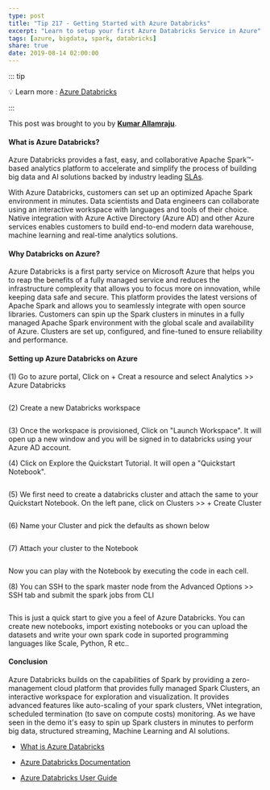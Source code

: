 ```yaml
---
type: post
title: "Tip 217 - Getting Started with Azure Databricks"
excerpt: "Learn to setup your first Azure Databricks Service in Azure"
tags: [azure, bigdata, spark, databricks]
share: true
date: 2019-08-14 02:00:00
---
```



::: tip 

:bulb: Learn more : [Azure Databricks](https://azure.microsoft.com/en-us/services/databricks/?WT.mc_id=docs-azuredevtips-azureappsdev)

:::

This post was brought to you by **[Kumar Allamraju](https://twitter.com/kumarallamraju)**. 

#### What is Azure Databricks?
 
Azure Databricks provides a fast, easy, and collaborative Apache Spark™-based analytics platform to accelerate and simplify the process of building big data and AI solutions backed by industry leading [SLAs](https://azure.microsoft.com/en-us/support/legal/sla/databricks/v1_0/).

With Azure Databricks, customers can set up an optimized Apache Spark environment in minutes. Data scientists and Data engineers can collaborate using an interactive workspace with languages and tools of their choice. Native integration with Azure Active Directory (Azure AD) and other Azure services enables customers to build end-to-end modern data warehouse, machine learning and real-time analytics solutions.


#### Why Databricks on Azure?

Azure Databricks is a first party service on Microsoft Azure that helps you to reap the benefits of a fully managed service and reduces the infrastructure complexity that allows you to focus more on innovation, while keeping data safe and secure. This platform provides the latest versions of Apache Spark and allows you to seamlessly integrate with open source libraries. Customers can spin up the Spark clusters in minutes in a fully managed Apache Spark environment with the global scale and availability of Azure. Clusters are set up, configured, and fine-tuned to ensure reliability and performance. 

#### Setting up Azure Databricks on Azure

(1) Go to azure portal, Click on + Creat a resource and select Analytics >> Azure Databricks

<img :src="$withBase('/files/file1-databricks.png')">

(2) Create a new Databricks workspace

<img :src="$withBase('/files/file2-databricks.png')">

(3) Once the workspace is provisioned, Click on "Launch Workspace". It will open up a new window and you will be signed in to databricks using your Azure AD account. 

(4) Click on Explore the Quickstart Tutorial. It will open a "Quickstart Notebook".

<img :src="$withBase('/files/file3-databricks.png')">

(5) We first need to create a databricks cluster and attach the same to your Quickstart Notebook. On the left pane, click on Clusters >> + Create Cluster

 
<img :src="$withBase('/files/file5-databricks.png')">

(6) Name your Cluster and pick the defaults as shown below

<img :src="$withBase('/files/file4-databricks.png')">

(7) Attach your cluster to the Notebook

<img :src="$withBase('/files/file6-databricks.png')">

Now you can play with the Notebook by executing the code in each cell. 


(8) You can SSH to the spark master node from the Advanced Options >> SSH tab and submit the spark jobs from CLI

<img :src="$withBase('/files/file7-databricks.png')">

This is just a quick start to give you a feel of Azure Databricks. You can create new notebooks, import existing notebooks or you can upload the datasets and write your own spark code in suported programming languages like Scale, Python, R etc..



#### Conclusion

Azure Databricks builds on the capabilities of Spark by providing a zero-management cloud platform that provides fully managed Spark Clusters, an interactive workspace for exploration and visualization. It provides advanced features like auto-scaling of your spark clusters, VNet integration, scheduled termination (to save on compute costs) monitoring. As we have seen in the demo it's easy to spin up Spark clusters in minutes to perform big data, structured streaming, Machine Learning and AI solutions. 

* [What is Azure Databricks](https://docs.microsoft.com/en-us/azure/azure-databricks/what-is-azure-databricks/?WT.mc_id=docs-azuredevtips-azureappsdev)

* [Azure Databricks Documentation](https://docs.microsoft.com/en-us/azure/azure-databricks/?WT.mc_id=docs-azuredevtips-azureappsdev)

* [Azure Databricks User Guide](https://docs.azuredatabricks.net/?WT.mc_id=docs-azuredevtips-azureappsdev)







